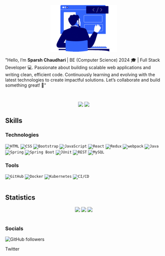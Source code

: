 

	


<p align="center">
  <img src="media/readme.gif" height="150">
</p>
<p align="left" width="100%">
  "Hello, I’m <b> Sparsh Chaudhari </b> | BE (Computer Science) 2024 🎓 | Full Stack Developer 💻. Passionate about building scalable web applications and writing clean, efficient code. Continuously learning and evolving with the latest technologies to create impactful solutions. Let’s collaborate and build something great! 🚀"
</p>
<br>

<p align="center">
<a href="https://leetcode.com/sparshchaudhari/">
<img src="https://img.shields.io/badge/dynamic/json?style=flat-square&labelColor=black&color=%23ffa116&label=Solved&query=solvedOverTotal&url=https%3A%2F%2Fleetcode-badge.vercel.app%2Fapi%2Fusers%2Fsparshchaudhari&logo=leetcode&logoColor=yellow" target="_blank"></a>

<a href="https://github.com/sparshchaudhari">
	<img src="https://img.shields.io/github/watchers/sparshchaudhari/sparshchaudhari.readme?style=flat-square&logo=github&label=Visitors">
</a>

</p>







## Skills
### Technologies
<div >
	<code><img width="50" src="https://raw.githubusercontent.com/marwin1991/profile-technology-icons/refs/heads/main/icons/html.png" alt="HTML" title="HTML"/></code>
	<code><img width="50" src="https://raw.githubusercontent.com/marwin1991/profile-technology-icons/refs/heads/main/icons/css.png" alt="CSS" title="CSS"/></code>
	<code><img width="50" src="https://raw.githubusercontent.com/marwin1991/profile-technology-icons/refs/heads/main/icons/bootstrap.png" alt="Bootstrap" title="Bootstrap"/></code>
	<code><img width="50" src="https://raw.githubusercontent.com/marwin1991/profile-technology-icons/refs/heads/main/icons/javascript.png" alt="JavaScript" title="JavaScript"/></code>
	<code><img width="50" src="https://raw.githubusercontent.com/marwin1991/profile-technology-icons/refs/heads/main/icons/react.png" alt="React" title="React"/></code>
	<code><img width="50" src="https://raw.githubusercontent.com/marwin1991/profile-technology-icons/refs/heads/main/icons/redux.png" alt="Redux" title="Redux"/></code>
	<code><img width="50" src="https://raw.githubusercontent.com/marwin1991/profile-technology-icons/refs/heads/main/icons/webpack.png" alt="webpack" title="webpack"/></code>
	<code><img width="50" src="https://raw.githubusercontent.com/marwin1991/profile-technology-icons/refs/heads/main/icons/java.png" alt="Java" title="Java"/></code>
	<code><img width="50" src="https://raw.githubusercontent.com/marwin1991/profile-technology-icons/refs/heads/main/icons/spring.png" alt="Spring" title="Spring"/></code>
	<code><img width="50" src="https://raw.githubusercontent.com/marwin1991/profile-technology-icons/refs/heads/main/icons/spring_boot.png" alt="Spring Boot" title="Spring Boot"/></code>
	<code><img width="50" src="https://raw.githubusercontent.com/marwin1991/profile-technology-icons/refs/heads/main/icons/junit.png" alt="JUnit" title="JUnit"/></code>
  <code><img width="50" src="https://raw.githubusercontent.com/marwin1991/profile-technology-icons/refs/heads/main/icons/rest.png" alt="REST" title="REST"/></code>
	<code><img width="50" src="https://raw.githubusercontent.com/marwin1991/profile-technology-icons/refs/heads/main/icons/mysql.png" alt="MySQL" title="MySQL"/></code>
</div>

### Tools
<div >
	<code><img width="50" src="https://raw.githubusercontent.com/marwin1991/profile-technology-icons/refs/heads/main/icons/github.png" alt="GitHub" title="GitHub"/></code>
	<code><img width="50" src="https://raw.githubusercontent.com/marwin1991/profile-technology-icons/refs/heads/main/icons/docker.png" alt="Docker" title="Docker"/></code>
	<code><img width="50" src="https://raw.githubusercontent.com/marwin1991/profile-technology-icons/refs/heads/main/icons/kubernetes.png" alt="Kubernetes" title="Kubernetes"/></code>
	<code><img width="50" src="https://raw.githubusercontent.com/marwin1991/profile-technology-icons/refs/heads/main/icons/ci_cd.png" alt="CI/CD" title="CI/CD"/></code>
</div>

<br>

## Statistics
<div align="center">
<img src="https://github-readme-stats.vercel.app/api?username=sparshchaudhari&theme=react&show_icons=true&hide_border=true&count_private=true" width="470">
<img src="https://github-readme-streak-stats.herokuapp.com/?user=sparshchaudhari&theme=react&hide_border=true" width="495">
<img src="https://github-readme-stats.vercel.app/api/top-langs/?username=anuraghazra&theme=react&show_icons=true&hide_border=true&layout=compact" width="400">	
</div>

<br>

### Socials
![GitHub followers](https://img.shields.io/github/followers/sparshchaudhari)

Twitter
